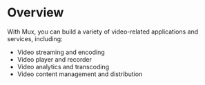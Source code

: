 # Overview

With Mux, you can build a variety of video-related applications and services,
including:

- Video streaming and encoding
- Video player and recorder
- Video analytics and transcoding
- Video content management and distribution
